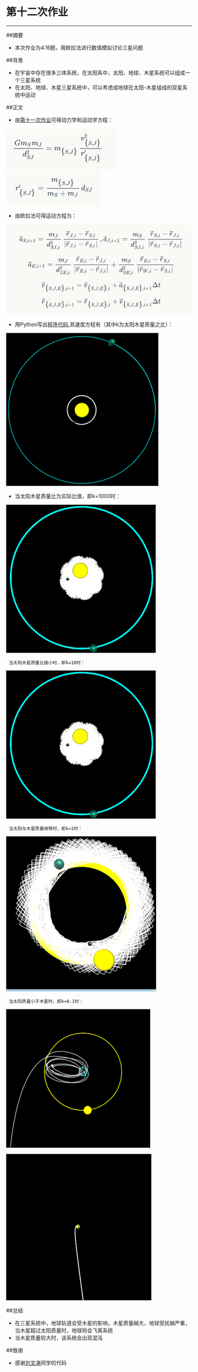 # 第十二次作业



---

##摘要
- 本次作业为4.16题，用欧拉法进行数值模拟讨论三星问题

##背景
- 在宇宙中存在很多三体系统，在太阳系中，太阳、地球、木星系统可以组成一个三星系统
- 在太阳、地球、木星三星系统中，可以考虑成地球在太阳-木星组成的双星系统中运动

##正文
- 由[第十一次作业][1]可得动力学和运动学方程：

![](https://github.com/Adener/picture/blob/master/%E7%AC%AC%E5%8D%81%E4%BA%8C%E6%AC%A1%E4%BD%9C%E4%B8%9A2.png)
![](https://github.com/Adener/picture/blob/master/%E7%AC%AC%E5%8D%81%E4%BA%8C%E6%AC%A1%E4%BD%9C%E4%B8%9A9.png)
   
- 由欧拉法可得运动方程为：

![](https://github.com/Adener/picture/blob/master/%E7%AC%AC%E5%8D%81%E4%BA%8C%E6%AC%A1%E4%BD%9C%E4%B8%9A1.png)
   
- 用Python写出[程序代码](https://github.com/Adener/Program/blob/master/%E7%AC%AC%E5%8D%81%E4%BA%8C%E6%AC%A1%E4%BD%9C%E4%B8%9A1.py),其速度方程有（其中k为太阳木星质量之比）：


![](https://github.com/Adener/picture/blob/master/%E7%AC%AC%E5%8D%81%E4%BA%8C%E6%AC%A1%E4%BD%9C%E4%B8%9A4.png)
   
  
- 当太阳木星质量比为实际比值，即k=1000时：

![](https://github.com/Adener/picture/blob/master/%E7%AC%AC%E5%8D%81%E4%BA%8C%E6%AC%A1%E4%BD%9C%E4%B8%9A5.png)
   
     当太阳木星质量比缩小时，即k=10时：

![](https://github.com/axbzsf/computationalphysics_N2013301020106/blob/master/homework12/homework12b.png)
    
     当太阳与木星质量相等时，即k=1时：

![](https://github.com/axbzsf/computationalphysics_N2013301020106/blob/master/homework12/homework12c.png)
   
     当太阳质量小于木星时，即k=0.1时：

![](https://github.com/axbzsf/computationalphysics_N2013301020106/blob/master/homework12/homework12d.png)
   
![](https://github.com/axbzsf/computationalphysics_N2013301020106/blob/master/homework12/homework12e.png)
  
##总结
- 在三星系统中，地球轨道会受木星的影响，木星质量越大，地球受扰越严重，当木星超过太阳质量时，地球将会飞离系统
- 当木星质量较大时，该系统会出现混沌

##致谢
- 感谢[刘文涛][2]同学的代码


  [1]: https://github.com/Adener/computationalphysics_N2013301020117/blob/master/%E7%AC%AC%E5%8D%81%E4%B8%80%E6%AC%A1%E4%BD%9C%E4%B8%9A.md
  [2]: https://github.com/whuCanon
